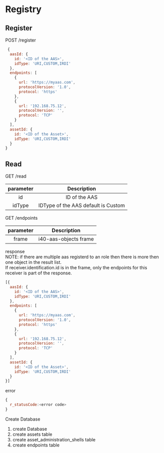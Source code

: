 # Registry

## Register 

POST /register

```javascript
 {
  aasId: {
    id: '<ID of the AAS>',
    idType: 'URI,CUSTOM,IRDI'
  },
  endpoints: [
    {
      url: 'https://myaas.com',
      protocolVersion: '1.0',
      protocol: 'https'
    },
    {
      url: '192.168.75.12',
      protocolVersion: '',
      protocol: 'TCP'
    }
  ],
  assetId: {
    id: '<ID of the Asset>',
    idType: 'URI,CUSTOM,IRDI'
  }
}
```

## Read

GET /read
 
| parameter |             Description             |
| :-------: | :---------------------------------: |
|    id     |            ID of the AAS            |
|  idType   | IDType of the AAS default is Custom |

GET /endpoints
 
| parameter |      Description      |
| :-------: | :-------------------: |
|   frame   | i40-aas-objects frame |

response </br>
NOTE: if there are multiple aas registerd to an role then there is more then one object in the result list.  </br>
If receiver.identification.id is in the frame, only the endpoints for this receiver is part of the response. 
```javascript
[{
  aasId: {
    id: '<ID of the AAS>',
    idType: 'URI,CUSTOM,IRDI'
  },
  endpoints: [
    {
      url: 'https://myaas.com',
      protocolVersion: '1.0',
      protocol: 'https'
    },
    {
      url: '192.168.75.12',
      protocolVersion: '',
      protocol: 'TCP'
    }
  ],
  assetId: {
    id: '<ID of the Asset>',
    idType: 'URI,CUSTOM,IRDI'
  }
}]
```

error
```javascript
{
  r_statusCode:<error code>
}
```

Create Database 

1. create Database
2. create assets table 
3. create asset_administration_shells table
4. create endpoints table 

